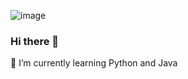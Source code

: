 ![image](https://github.com/kmedla/kmedla/assets/75181494/0e8d8716-af77-46a3-89d9-f7311de0fa45)




### Hi there 👋

🌱 I’m currently learning Python and Java

